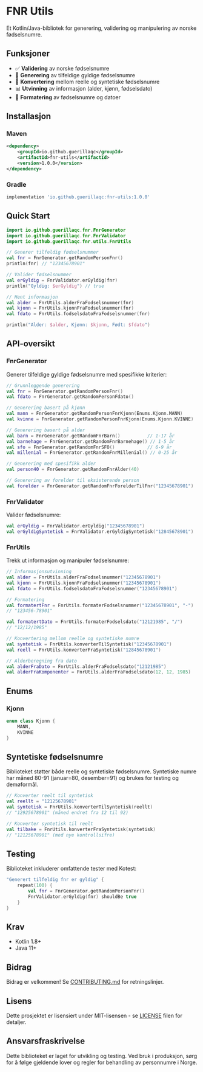 # FNR Utils

Et Kotlin/Java-bibliotek for generering, validering og manipulering av norske fødselsnumre.

## Funksjoner

- ✅ **Validering** av norske fødselsnumre
- 🎲 **Generering** av tilfeldige gyldige fødselsnumre
- 🔄 **Konvertering** mellom reelle og syntetiske fødselsnumre
- 📊 **Utvinning** av informasjon (alder, kjønn, fødselsdato)
- 🎨 **Formatering** av fødselsnumre og datoer

## Installasjon

### Maven
```xml
<dependency>
    <groupId>io.github.guerillaqc</groupId>
    <artifactId>fnr-utils</artifactId>
    <version>1.0.0</version>
</dependency>
```

### Gradle
```gradle
implementation 'io.github.guerillaqc:fnr-utils:1.0.0'
```

## Quick Start

```kotlin
import io.github.guerillaqc.fnr.FnrGenerator
import io.github.guerillaqc.fnr.FnrValidator
import io.github.guerillaqc.fnr.utils.FnrUtils

// Generer tilfeldig fødselsnummer
val fnr = FnrGenerator.getRandomPersonFnr()
println(fnr) // "12345678901"

// Valider fødselsnummer
val erGyldig = FnrValidator.erGyldig(fnr)
println("Gyldig: $erGyldig") // true

// Hent informasjon
val alder = FnrUtils.alderFraFodselsnummer(fnr)
val kjonn = FnrUtils.kjonnFraFodselsnummer(fnr)
val fdato = FnrUtils.fodselsdatoFraFodselsnummer(fnr)

println("Alder: $alder, Kjønn: $kjonn, Født: $fdato")
```

## API-oversikt

### FnrGenerator
Generer tilfeldige gyldige fødselsnumre med spesifikke kriterier:

```kotlin
// Grunnleggende generering
val fnr = FnrGenerator.getRandomPersonFnr()
val fdato = FnrGenerator.getRandomPersonFdato()

// Generering basert på kjønn
val mann = FnrGenerator.getRandomPersonFnrKjonn(Enums.Kjonn.MANN)
val kvinne = FnrGenerator.getRandomPersonFnrKjonn(Enums.Kjonn.KVINNE)

// Generering basert på alder
val barn = FnrGenerator.getRandomFnrBarn()          // 1-17 år
val barnehage = FnrGenerator.getRandomFnrBarnehage() // 1-5 år  
val sfo = FnrGenerator.getRandomFnrSFO()            // 6-9 år
val millenial = FnrGenerator.getRandomFnrMillenial() // 0-25 år

// Generering med spesifikk alder
val person40 = FnrGenerator.getRandomFnrAlder(40)

// Generering av forelder til eksisterende person
val forelder = FnrGenerator.getRandomFnrForelderTilFnr("12345678901")
```

### FnrValidator
Valider fødselsnumre:

```kotlin
val erGyldig = FnrValidator.erGyldig("12345678901")
val erGyldigSyntetisk = FnrValidator.erGyldigSyntetisk("12845678901")
```

### FnrUtils
Trekk ut informasjon og manipuler fødselsnumre:

```kotlin
// Informasjonsutvinning
val alder = FnrUtils.alderFraFodselsnummer("12345678901")
val kjonn = FnrUtils.kjonnFraFodselsnummer("12345678901")
val fdato = FnrUtils.fodselsdatoFraFodselsnummer("12345678901")

// Formatering
val formatertFnr = FnrUtils.formaterFodselsnummer("12345678901", "-")
// "123456-78901"

val formatertDato = FnrUtils.formaterFodselsdato("12121985", "/")
// "12/12/1985"

// Konvertering mellom reelle og syntetiske numre
val syntetisk = FnrUtils.konverterTilSyntetisk("12345678901")
val reell = FnrUtils.konverterFraSyntetisk("12845678901")

// Alderberegning fra dato
val alderFraDato = FnrUtils.alderFraFodselsdato("12121985")
val alderFraKomponenter = FnrUtils.alderFraFodselsdato(12, 12, 1985)
```

## Enums

### Kjonn
```kotlin
enum class Kjonn {
    MANN,
    KVINNE
}
```

## Syntetiske fødselsnumre

Biblioteket støtter både reelle og syntetiske fødselsnumre. Syntetiske numre har måned 80-91 (januar=80, desember=91) og brukes for testing og demøformål.

```kotlin
// Konverter reelt til syntetisk
val reellt = "12125678901"
val syntetisk = FnrUtils.konverterTilSyntetisk(reellt)
// "12925678901" (måned endret fra 12 til 92)

// Konverter syntetisk til reelt
val tilbake = FnrUtils.konverterFraSyntetisk(syntetisk)
// "12125678901" (med nye kontrollsifre)
```

## Testing

Biblioteket inkluderer omfattende tester med Kotest:

```kotlin
"Generert tilfeldig fnr er gyldig" {
    repeat(100) {
        val fnr = FnrGenerator.getRandomPersonFnr()
        FnrValidator.erGyldig(fnr) shouldBe true
    }
}
```

## Krav

- Kotlin 1.8+
- Java 11+

## Bidrag

Bidrag er velkommen! Se [CONTRIBUTING.md](CONTRIBUTING.md) for retningslinjer.

## Lisens

Dette prosjektet er lisensiert under MIT-lisensen - se [LICENSE](LICENSE) filen for detaljer.

## Ansvarsfraskrivelse

Dette biblioteket er laget for utvikling og testing. Ved bruk i produksjon, sørg for å følge gjeldende lover og regler for behandling av personnumre i Norge.